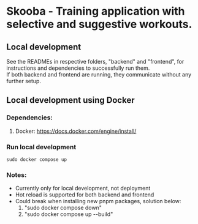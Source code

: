 # Skooba - Training application with selective and suggestive workouts.

## Local development

See the READMEs in respective folders, "backend" and "frontend", for instructions and dependencies to successfully run them. <br />
If both backend and frontend are running, they communicate without any further setup.

## Local development using Docker

### Dependencies:

1. Docker: https://docs.docker.com/engine/install/

### Run local development

`sudo docker compose up`

### Notes:

- Currently only for local development, not deployment
- Hot reload is supported for both backend and frontend
- Could break when installing new pnpm packages, solution below:
  1. "sudo docker compose down"
  2. "sudo docker compose up --build"
